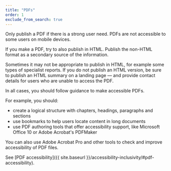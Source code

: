 ```yaml
---
title: "PDFs"
order: 1
exclude_from_search: true
---
```


Only publish a PDF if there is a strong user need. PDFs are not accessible to some users on mobile devices.

If you make a PDF, try to also publish in HTML. Publish the non-HTML format as a secondary source of the information.

Sometimes it may not be appropriate to publish in HTML, for example some types of specialist reports.  If you do not publish an HTML version, be sure to publish an HTML summary on a landing page — and provide contact details for users who are unable to access the PDF.

In all cases, you should follow guidance to make accessible PDFs. 

For example, you should:

- create a logical structure with chapters, headings, paragraphs and sections
- use bookmarks to help users locate content in long documents
- use PDF authoring tools that offer accessibility support, like Microsoft Office 10 or Adobe Acrobat's PDFMaker

You can also use Adobe Acrobat Pro and other tools to check and improve accessibility of PDF files.

See [PDF accessibility]({{ site.baseurl }}/accessibility-inclusivity/#pdf-accessibility). 
